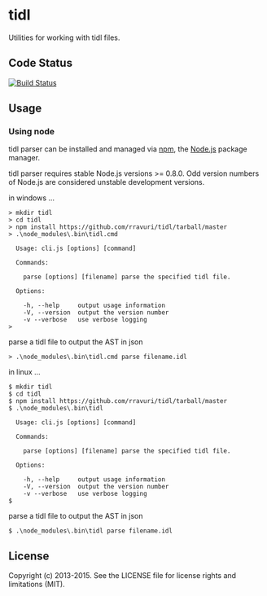tidl
====

Utilities for working with tidl files.

Code Status
-----------

[![Build Status](https://travis-ci.org/rravuri/tidl.png?branch=master)](https://travis-ci.org/rravuri/tidl)

Usage
-----

### Using node
tidl parser can be installed and managed via [npm](https://npmjs.org/), the [Node.js](http://nodejs.org/) package manager.

tidl parser requires stable Node.js versions >= 0.8.0. Odd version numbers of Node.js are considered unstable development versions.


in windows ...
```dos
> mkdir tidl
> cd tidl
> npm install https://github.com/rravuri/tidl/tarball/master
> .\node_modules\.bin\tidl.cmd

  Usage: cli.js [options] [command]

  Commands:

    parse [options] [filename] parse the specified tidl file.

  Options:

    -h, --help     output usage information
    -V, --version  output the version number
    -v --verbose   use verbose logging
>
```

parse a tidl file to output the AST in json

```
> .\node_modules\.bin\tidl.cmd parse filename.idl

```


in linux ...

```dos
$ mkdir tidl
$ cd tidl
$ npm install https://github.com/rravuri/tidl/tarball/master
$ .\node_modules\.bin\tidl

  Usage: cli.js [options] [command]

  Commands:

    parse [options] [filename] parse the specified tidl file.

  Options:

    -h, --help     output usage information
    -V, --version  output the version number
    -v --verbose   use verbose logging
$
```
parse a tidl file to output the AST in json

```
$ .\node_modules\.bin\tidl parse filename.idl

```


License
-------
Copyright (c) 2013-2015. See the LICENSE file for license rights and limitations (MIT).
